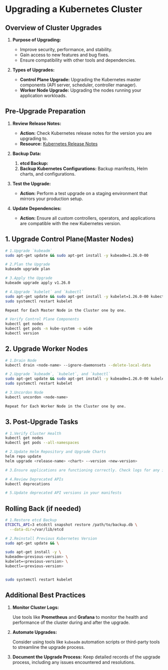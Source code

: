 # **Upgrading a Kubernetes Cluster**

## **Overview of Cluster Upgrades**

1. **Purpose of Upgrading:**

   - Improve security, performance, and stability.
   - Gain access to new features and bug fixes.
   - Ensure compatibility with other tools and dependencies.

2. **Types of Upgrades:**
   - **Control Plane Upgrade:** Upgrading the Kubernetes master components (API server, scheduler, controller manager).
   - **Worker Node Upgrade:** Upgrading the nodes running your application workloads.

## **Pre-Upgrade Preparation**

1. **Review Release Notes:**

   - **Action:** Check Kubernetes release notes for the version you are upgrading to.
   - **Resource:** [Kubernetes Release Notes](https://kubernetes.io/docs/setup/release/notes/)

2. **Backup Data:**

   1. **etcd Backup:**
   1. **Backup Kubernetes Configurations:** Backup manifests, Helm charts, and configurations.

3. **Test the Upgrade:**

   - **Action:** Perform a test upgrade on a staging environment that mirrors your production setup.

4. **Update Dependencies:**
   - **Action:** Ensure all custom controllers, operators, and applications are compatible with the new Kubernetes version.

## **1. Upgrade Control Plane(Master Nodes)**

```bash
# 1.Upgrade `kubeadm`
sudo apt-get update && sudo apt-get install -y kubeadm=1.26.0-00
```

```bash
# 2.Plan the Upgrade
kubeadm upgrade plan
```

```bash
# 3.Apply the Upgrade
kubeadm upgrade apply v1.26.0
```

```bash
# 4.Upgrade `kubelet` and `kubectl`
sudo apt-get update && sudo apt-get install -y kubelet=1.26.0-00 kubectl=1.26.0-00
sudo systemctl restart kubelet
```

```txt
Repeat for Each Master Node in the Cluster one by one.
```

```bash
# Verify Control Plane Components
kubectl get nodes
kubectl get pods -n kube-system -o wide
kubectl version
```

## **2. Upgrade Worker Nodes**

```bash
# 1.Drain Node
kubectl drain <node-name> --ignore-daemonsets --delete-local-data
```

```bash
# 2.Upgrade `kubeadm`, `kubelet`, and `kubectl`
sudo apt-get update && sudo apt-get install -y kubeadm=1.26.0-00 kubelet=1.26.0-00 kubectl=1.26.0-00
sudo systemctl restart kubelet
```

```bash
# 3.Uncordon Node
kubectl uncordon <node-name>
```

```txt
Repeat for Each Worker Node in the Cluster one by one.
```

## **3. Post-Upgrade Tasks**

```bash
# 1.Verify Cluster Health
kubectl get nodes
kubectl get pods --all-namespaces
```

```bash
# 2.Update Helm Repository and Upgrade Charts
helm repo update
helm upgrade <release-name> <chart> --version <new-version>
```

```bash
# 3.Ensure applications are functioning correctly. Check logs for any issues.
```

```bash
# 4.Review Deprecated APIs
kubectl deprecations
```

```bash
# 5.Update deprecated API versions in your manifests
```

## **Rolling Back (if needed)**

```bash
# 1.Restore etcd Backup
ETCDCTL_API=3 etcdctl snapshot restore /path/to/backup.db \
  --data-dir=/var/lib/etcd
```

```bash
# 2.Reinstall Previous Kubernetes Version
sudo apt-get update && \

sudo apt-get install -y \
kubeadm=<previous-version> \
kubelet=<previous-version> \
kubectl=<previous-version>


sudo systemctl restart kubelet
```

## **Additional Best Practices**

1. **Monitor Cluster Logs:**

   Use tools like **Prometheus** and **Grafana** to monitor the health and performance of the cluster during and after the upgrade.

2. **Automate Upgrades:**

   Consider using tools like `kubeadm` automation scripts or third-party tools to streamline the upgrade process.

3. **Document the Upgrade Process:**
   Keep detailed records of the upgrade process, including any issues encountered and resolutions.
